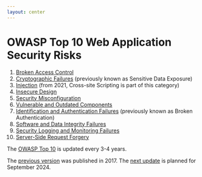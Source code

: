 ```yaml
---
layout: center
---
```

<h1>OWASP Top 10 Web Application Security Risks</h1>

<Transform scale="1">

1. [Broken Access Control](https://owasp.org/Top10/A01_2021-Broken_Access_Control/)
2. [Cryptographic Failures](https://owasp.org/Top10/A02_2021-Cryptographic_Failures/) (previously known as Sensitive Data Exposure)
3. [Injection](https://owasp.org/Top10/A03_2021-Injection/) (from 2021, Cross-site Scripting is part of this category)
4. [Insecure Design](https://owasp.org/Top10/A04_2021-Insecure_Design/)
5. [Security Misconfiguration](https://owasp.org/Top10/A05_2021-Security_Misconfiguration/)
6. [Vulnerable and Outdated Components](https://owasp.org/Top10/A06_2021-Vulnerable_and_Outdated_Components/)
7. [Identification and Authentication Failures](https://owasp.org/Top10/A07_2021-Identification_and_Authentication_Failures/) (previously known as Broken Authentication)
8. [Software and Data Integrity Failures](https://owasp.org/Top10/A08_2021-Software_and_Data_Integrity_Failures/)
9. [Security Logging and Monitoring Failures](https://owasp.org/Top10/A09_2021-Security_Logging_and_Monitoring_Failures/)
10. [Server-Side Request Forgery](https://owasp.org/Top10/A10_2021-Server-Side_Request_Forgery_%28SSRF%29/)

The [OWASP Top 10](https://owasp.org/www-project-top-ten/) is updated every 3-4 years.

The [previous version](https://owasp.org/www-project-top-ten/2017/Top_10.html) was published in 2017. The [next update](https://www.owasptopten.org/) is planned for September 2024.

</Transform>

<!--
OWASP: Open Source Foundation for Application Security

I have to say I don't find this OWASP top 10 particularly useful from a practical standpoint. I think it's overly generic. For example, Insecure Design could me a million things.

An appropriate configuration of a few HTTP response headers can help us mitigating some security risks that appear in this list.

The name of some entries is a bit misleading. E.g. one way to mitigate Cryptographic Failures is to disable caching for response that contain sensitive data, which has to do with the Cache-Control header and has nothing to do with cryptographic algorithms.

https://owasp.org/www-project-top-ten/

Security Logging and Monitoring Failures: failures in this category can directly impact visibility, incident alerting, and forensics.

https://owasp.org/Top10/it/A00_2021_Introduction/

We are planning to announce the release of the OWASP Top 10:2024 in September 2024 as part of the OWASP Global AppSec Conference

https://www.owasptopten.org/

The Open Web Application Security Project (OWASP) is an open community dedicated to enabling organizations to develop, purchase, and maintain applications and APIs that can be trusted.

https://owasp.org/Top10/A00_2021-How_to_start_an_AppSec_program_with_the_OWASP_Top_10/
Previously, the OWASP Top 10 was never designed to be the basis for an AppSec program. However, it's essential to start somewhere for many organizations just starting out on their application security journey. The OWASP Top 10 2021 is a good start as a baseline for checklists and so on, but it's not in itself sufficient.
-->
